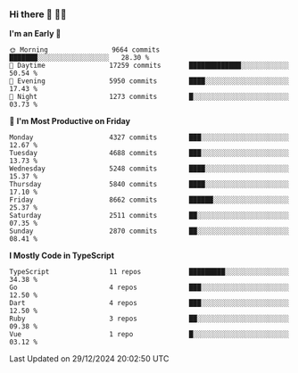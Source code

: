 ### Hi there 👋 🧑‍💻



<!--START_SECTION:waka-->
**I'm an Early 🐤** 

```text
🌞 Morning                9664 commits        ███████░░░░░░░░░░░░░░░░░░   28.30 % 
🌆 Daytime                17259 commits       █████████████░░░░░░░░░░░░   50.54 % 
🌃 Evening                5950 commits        ████░░░░░░░░░░░░░░░░░░░░░   17.43 % 
🌙 Night                  1273 commits        █░░░░░░░░░░░░░░░░░░░░░░░░   03.73 % 
```
📅 **I'm Most Productive on Friday** 

```text
Monday                   4327 commits        ███░░░░░░░░░░░░░░░░░░░░░░   12.67 % 
Tuesday                  4688 commits        ███░░░░░░░░░░░░░░░░░░░░░░   13.73 % 
Wednesday                5248 commits        ████░░░░░░░░░░░░░░░░░░░░░   15.37 % 
Thursday                 5840 commits        ████░░░░░░░░░░░░░░░░░░░░░   17.10 % 
Friday                   8662 commits        ██████░░░░░░░░░░░░░░░░░░░   25.37 % 
Saturday                 2511 commits        ██░░░░░░░░░░░░░░░░░░░░░░░   07.35 % 
Sunday                   2870 commits        ██░░░░░░░░░░░░░░░░░░░░░░░   08.41 % 
```


**I Mostly Code in TypeScript** 

```text
TypeScript               11 repos            █████████░░░░░░░░░░░░░░░░   34.38 % 
Go                       4 repos             ███░░░░░░░░░░░░░░░░░░░░░░   12.50 % 
Dart                     4 repos             ███░░░░░░░░░░░░░░░░░░░░░░   12.50 % 
Ruby                     3 repos             ██░░░░░░░░░░░░░░░░░░░░░░░   09.38 % 
Vue                      1 repo              █░░░░░░░░░░░░░░░░░░░░░░░░   03.12 % 
```




 Last Updated on 29/12/2024 20:02:50 UTC
<!--END_SECTION:waka-->


